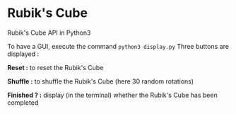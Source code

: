 # Rubik's Cube
Rubik's Cube API in Python3


To have a GUI, execute the command `python3 display.py`
Three buttons are displayed : 

**Reset :** to reset the Rubik's Cube

**Shuffle :** to shuffle the Rubik's Cube (here 30 random rotations)

**Finished ? :** display (in the terminal) whether the Rubik's Cube has been completed
